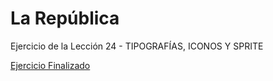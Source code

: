 # La República

Ejercicio de la Lección 24 - TIPOGRAFÍAS, ICONOS Y SPRITE

[Ejercicio Finalizado](https://fiorellaqa.github.io/La-Republica/)